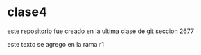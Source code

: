 # clase4
este repositorio fue creado en la ultima clase de git seccion 2677

este texto se agrego en la rama r1
